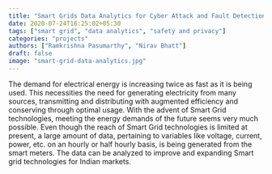 ```yaml
---
title: "Smart Grids Data Analytics for Cyber Attack and Fault Detection"
date: 2020-07-24T16:25:02+05:30
tags: ["smart grid", "data analytics", "safety and privacy"]
categories: "projects"
authors: ["Ramkrishna Pasumarthy", "Nirav Bhatt"]
draft: false
image: "smart-grid-data-analytics.jpg"
---
```



The demand for electrical energy is increasing twice as fast as it is being used. This necessities the need for generating electricity from many sources, transmitting and distributing with augmented efficiency and conserving through optimal usage. With the advent of Smart Grid technologies, meeting the energy demands of the future seems very much possible. Even though the reach of Smart Grid technologies is limited at present, a large amount of data, pertaining to variables like voltage, current, power, etc. on an hourly or half hourly basis, is being generated from the smart meters. The data can be analyzed to improve and expanding Smart grid technologies for Indian markets.

